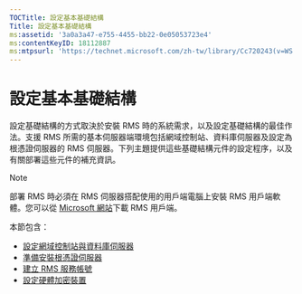 ```yaml
---
TOCTitle: 設定基本基礎結構
Title: 設定基本基礎結構
ms:assetid: '3a0a3a47-e755-4455-bb22-0e05053723e4'
ms:contentKeyID: 18112887
ms:mtpsurl: 'https://technet.microsoft.com/zh-tw/library/Cc720243(v=WS.10)'
---
```


設定基本基礎結構
================

設定基礎結構的方式取決於安裝 RMS 時的系統需求，以及設定基礎結構的最佳作法。支援 RMS 所需的基本伺服器端環境包括網域控制站、資料庫伺服器及設定為根憑證伺服器的 RMS 伺服器。下列主題提供這些基礎結構元件的設定程序，以及有關部署這些元件的補充資訊。

> [!NOTE]  
> 部署 RMS 時必須在 RMS 伺服器搭配使用的用戶端電腦上安裝 RMS 用戶端軟體。您可以從 [Microsoft 網站](https://go.microsoft.com/fwlink/?linkid=18134)下載 RMS 用戶端。 

本節包含：

-   [設定網域控制站與資料庫伺服器](https://technet.microsoft.com/d20f8305-9f9e-4760-bfbf-82824db60d1f)
-   [準備安裝根憑證伺服器](https://technet.microsoft.com/ed51605e-8b17-4155-8d83-f6777f499b7b)
-   [建立 RMS 服務帳號](https://technet.microsoft.com/6eb38729-f0f0-431a-bc8c-17102cf175d8)
-   [設定硬體加密裝置](https://technet.microsoft.com/3a35a8ea-696c-4005-9892-cac6e773497a)
